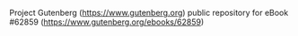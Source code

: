 Project Gutenberg (https://www.gutenberg.org) public repository for eBook #62859 (https://www.gutenberg.org/ebooks/62859)
